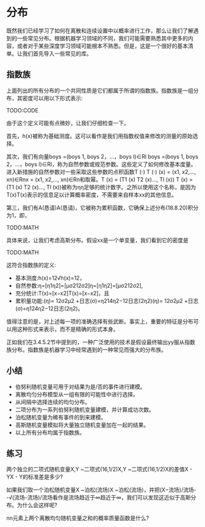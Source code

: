 

<!--
 * @version:
 * @Author:  StevenJokes https://github.com/StevenJokes
 * @Date: 2020-07-25 14:04:21
 * @LastEditors:  StevenJokes https://github.com/StevenJokes
 * @LastEditTime: 2020-07-25 14:10:30
 * @Description:translate by machine half
 * @TODO::
 * @Reference:http://preview.d2l.ai/d2l-en/master/chapter_appendix-mathematics-for-deep-learning/distributions.html
-->

# 分布

既然我们已经学习了如何在离散和连续设置中以概率进行工作，那么让我们了解遇到的一些常见分布。根据机器学习领域的不同，我们可能需要熟悉其中更多的内容，或者对于某些深度学习领域可能根本不熟悉。但是，这是一个很好的基本清单。让我们首先导入一些常见的库。





## 指数族

上面列出的所有分布的一个共同性质是它们都属于所谓的指数族。指数族是一组分布，其密度可以用以下形式表示:

TODO:CODE

由于这个定义可能有点微妙，让我们仔细检查一下。

首先，h(x)被称为基础测度。这可以看作是我们用指数权值来修改的测量的原始选择。

其次，我们有向量boys =(boys 1, boys 2，…，boys l)∈Rl boys =(boys 1, boys 2，…，boys l)∈Rl，称为自然参数或规范参数。这些定义了如何修改基本度量。进入新措施的自然参数对一些采取这些参数的点积函数T (⋅) T (⋅) (x) = (x1, x2,…, xn)∈Rnx = (x1, x2,…, xn)∈Rn和取幂。T (x) = (T1 (x) T2 (x)…, Tl (x)) T (x) = (T1 (x) T2 (x)…, Tl (x))被称为ηη足够的统计数字。之所以使用这个名称，是因为T(x)T(x)表示的信息足以计算概率密度，不需要来自样本xx的其他信息。

第三，我们有A(恳请)A(恳请)，它被称为累积函数，它确保上述分布(18.8.20)积分为1，即，

TODO:MATH

具体来说，让我们考虑高斯分布。假设xx是一个单变量，我们看到它的密度是

TODO:MATH

这符合指数族的定义:

* 基本测度:h(x)=12√h(x)=12，
* 自然参数:η=[η1η2]=[μσ212σ2]η=[η1η2]=[μσ212σ2],
* 充分统计:T(x)=[x−x2]T(x)=[x−x2]，且
* 累积量功能:(η)= 12σ2μ2 +日志(σ)=η214η2−12日志(2η2)(η)= 12σ2μ2 +日志⁡(σ)=η124η2−12日志⁡(2η2)。

值得注意的是，对上述每一项的准确选择有些武断。事实上，重要的特征是分布可以用这种形式来表示，而不是精确的形式本身。

正如我们在3.4.5.2节中提到的，一种广泛使用的技术是假设最终输出yy服从指数族分布。指数族是机器学习中经常遇到的一种常见而强大的分布族。

## 小结

* 伯努利随机变量可用于对结果为是/否的事件进行建模。
* 离散均匀分布模型从一组有限的可能性中进行选择。
* 从间隔中选择连续的均匀分布。
* 二项分布为一系列伯努利随机变量建模，并计算成功次数。
* 泊松随机变量为稀有事件的到来建模。
* 高斯随机变量模拟将大量独立随机变量加在一起的结果。
* 以上所有分布均属于指数族。


## 练习

两个独立的二项式随机变量X,Y ~二项式(16,1/2)X,Y ~二项式(16,1/2)X的差值X - YX - Y的标准差是多少?

如果我们取一个泊松随机变量X ~泊松(流场)X ~泊松(流场)，并把(X−流场)/流场- -√(流场-流场)/流场看作是流场趋近于∞趋近于∞，我们可以发现这近似于高斯分布。为什么会这样呢?

nn元素上两个离散均匀随机变量之和的概率质量函数是什么?
